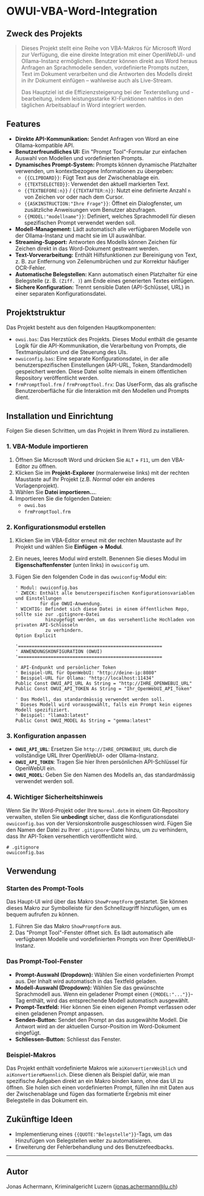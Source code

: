 # OWUI-VBA-Word-Integration

## Zweck des Projekts

> Dieses Projekt stellt eine Reihe von VBA-Makros für Microsoft Word zur Verfügung, die eine direkte Integration mit einer OpenWebUI- und Ollama-Instanz ermöglichen. Benutzer können direkt aus Word heraus Anfragen an Sprachmodelle senden, vordefinierte Prompts nutzen, Text im Dokument verarbeiten und die Antworten des Modells direkt in ihr Dokument einfügen – wahlweise auch als Live-Stream.
>
> Das Hauptziel ist die Effizienzsteigerung bei der Texterstellung und -bearbeitung, indem leistungsstarke KI-Funktionen nahtlos in den täglichen Arbeitsablauf in Word integriert werden.

## Features

  - **Direkte API-Kommunikation:** Sendet Anfragen von Word an eine Ollama-kompatible API.
  - **Benutzerfreundliches UI:** Ein "Prompt Tool"-Formular zur einfachen Auswahl von Modellen und vordefinierten Prompts.
  - **Dynamisches Prompt-System:** Prompts können dynamische Platzhalter verwenden, um kontextbezogene Informationen zu übergeben:
      - `{{CLIPBOARD}}`: Fügt Text aus der Zwischenablage ein.
      - `{{TEXTSELECTED}}`: Verwendet den aktuell markierten Text.
      - `{{TEXTBEFORE:n}}` / `{{TEXTAFTER:n}}`: Nutzt eine definierte Anzahl `n` von Zeichen vor oder nach dem Cursor.
      - `{{ASKINSTRUCTION:"Ihre Frage"}}`: Öffnet ein Dialogfenster, um zusätzliche Anweisungen vom Benutzer abzufragen.
      - `{{MODEL:"modellname"}}`: Definiert, welches Sprachmodell für diesen spezifischen Prompt verwendet werden soll.
  - **Modell-Management:** Lädt automatisch alle verfügbaren Modelle von der Ollama-Instanz und macht sie im UI auswählbar.
  - **Streaming-Support:** Antworten des Modells können Zeichen für Zeichen direkt in das Word-Dokument gestreamt werden.
  - **Text-Vorverarbeitung:** Enthält Hilfsfunktionen zur Bereinigung von Text, z. B. zur Entfernung von Zeilenumbrüchen und zur Korrektur häufiger OCR-Fehler.
  - **Automatische Belegstellen:** Kann automatisch einen Platzhalter für eine Belegstelle (z. B. `(Ziff. )`) am Ende eines generierten Textes einfügen.
  - **Sichere Konfiguration:** Trennt sensible Daten (API-Schlüssel, URL) in einer separaten Konfigurationsdatei.

## Projektstruktur

Das Projekt besteht aus den folgenden Hauptkomponenten:

  - `owui.bas`: Das Herzstück des Projekts. Dieses Modul enthält die gesamte Logik für die API-Kommunikation, die Verarbeitung von Prompts, die Textmanipulation und die Steuerung des UIs.
  - `owuiconfig.bas`: Eine separate Konfigurationsdatei, in der alle benutzerspezifischen Einstellungen (API-URL, Token, Standardmodell) gespeichert werden. Diese Datei sollte niemals in einem öffentlichen Repository veröffentlicht werden.
  - `frmPromptTool.frm` / `frmPromptTool.frx`: Das UserForm, das als grafische Benutzeroberfläche für die Interaktion mit den Modellen und Prompts dient.

## Installation und Einrichtung

Folgen Sie diesen Schritten, um das Projekt in Ihrem Word zu installieren.

### 1\. VBA-Module importieren

1.  Öffnen Sie Microsoft Word und drücken Sie `ALT` + `F11`, um den VBA-Editor zu öffnen.
2.  Klicken Sie im **Projekt-Explorer** (normalerweise links) mit der rechten Maustaste auf Ihr Projekt (z.B. *Normal* oder ein anderes Vorlagenprojekt).
3.  Wählen Sie **Datei importieren...**.
4.  Importieren Sie die folgenden Dateien:
      - `owui.bas`
      - `frmPromptTool.frm`

### 2\. Konfigurationsmodul erstellen

1.  Klicken Sie im VBA-Editor erneut mit der rechten Maustaste auf Ihr Projekt und wählen Sie **Einfügen -\> Modul**.

2.  Ein neues, leeres Modul wird erstellt. Benennen Sie dieses Modul im **Eigenschaftenfenster** (unten links) in `owuiconfig` um.

3.  Fügen Sie den folgenden Code in das `owuiconfig`-Modul ein:

    ```vba
    ' Modul: owuiconfig.bas
    ' ZWECK: Enthält alle benutzerspezifischen Konfigurationsvariablen und Einstellungen
    '        für die OWUI-Anwendung.
    ' WICHTIG: Befindet sich diese Datei in einem öffentlichen Repo, sollte sie zur .gitignore-Datei
    '          hinzugefügt werden, um das versehentliche Hochladen von privaten API-Schlüsseln
    '          zu verhindern.
    Option Explicit

    '=====================================================
    ' ANWENDUNGSKONFIGURATION (OWUI)
    '=====================================================

    ' API-Endpunkt und persönlicher Token
    ' Beispiel-URL für OpenWebUI: "http://deine-ip:8080"
    ' Beispiel-URL für Ollama: "http://localhost:11434"
    Public Const OWUI_API_URL As String = "http://IHRE_OPENWEBUI_URL"
    Public Const OWUI_API_TOKEN As String = "Ihr_OpenWebUI_API_Token"

    ' Das Modell, das standardmässig verwendet werden soll.
    ' Dieses Modell wird vorausgewählt, falls ein Prompt kein eigenes Modell spezifiziert.
    ' Beispiel: "llama3:latest"
    Public Const OWUI_MODEL As String = "gemma:latest"
    ```

### 3\. Konfiguration anpassen

  - **`OWUI_API_URL`**: Ersetzen Sie `http://IHRE_OPENWEBUI_URL` durch die vollständige URL Ihrer OpenWebUI- oder Ollama-Instanz.
  - **`OWUI_API_TOKEN`**: Tragen Sie hier Ihren persönlichen API-Schlüssel für OpenWebUI ein.
  - **`OWUI_MODEL`**: Geben Sie den Namen des Modells an, das standardmässig verwendet werden soll.

### 4\. Wichtiger Sicherheitshinweis

Wenn Sie Ihr Word-Projekt oder Ihre `Normal.dotm` in einem Git-Repository verwalten, stellen Sie **unbedingt** sicher, dass die Konfigurationsdatei `owuiconfig.bas` von der Versionskontrolle ausgeschlossen wird. Fügen Sie den Namen der Datei zu Ihrer `.gitignore`-Datei hinzu, um zu verhindern, dass Ihr API-Token versehentlich veröffentlicht wird.

```gitignore
# .gitignore
owuiconfig.bas
```

## Verwendung

### Starten des Prompt-Tools

Das Haupt-UI wird über das Makro `ShowPromptForm` gestartet. Sie können dieses Makro zur Symbolleiste für den Schnellzugriff hinzufügen, um es bequem aufrufen zu können.

1.  Führen Sie das Makro `ShowPromptForm` aus.
2.  Das "Prompt Tool"-Fenster öffnet sich. Es lädt automatisch alle verfügbaren Modelle und vordefinierten Prompts von Ihrer OpenWebUI-Instanz.

### Das Prompt-Tool-Fenster

  - **Prompt-Auswahl (Dropdown):** Wählen Sie einen vordefinierten Prompt aus. Der Inhalt wird automatisch in das Textfeld geladen.
  - **Modell-Auswahl (Dropdown):** Wählen Sie das gewünschte Sprachmodell aus. Wenn ein geladener Prompt einen `{{MODEL:"..."}}`-Tag enthält, wird das entsprechende Modell automatisch ausgewählt.
  - **Prompt-Textfeld:** Hier können Sie einen eigenen Prompt verfassen oder einen geladenen Prompt anpassen.
  - **Senden-Button:** Sendet den Prompt an das ausgewählte Modell. Die Antwort wird an der aktuellen Cursor-Position im Word-Dokument eingefügt.
  - **Schliessen-Button:** Schliesst das Fenster.

### Beispiel-Makros

Das Projekt enthält vordefinierte Makros wie `aiKonvertiereWeiblich` und `aiKonvertiereMaennlich`. Diese dienen als Beispiel dafür, wie man spezifische Aufgaben direkt an ein Makro binden kann, ohne das UI zu öffnen. Sie holen sich einen vordefinierten Prompt, füllen ihn mit Daten aus der Zwischenablage und fügen das formatierte Ergebnis mit einer Belegstelle in das Dokument ein.

## Zukünftige Ideen

  - Implementierung eines `{{QUOTE:"Belegstelle"}}`-Tags, um das Hinzufügen von Belegstellen weiter zu automatisieren.
  - Erweiterung der Fehlerbehandlung und des Benutzefeedbacks.

-----

## Autor

Jonas Achermann, Kriminalgericht Luzern (jonas.achermann@lu.ch)
